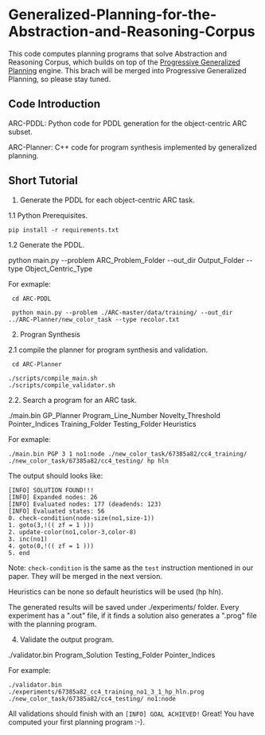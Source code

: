 # Generalized-Planning-for-the-Abstraction-and-Reasoning-Corpus
This code computes planning programs that solve Abstraction and Reasoning Corpus, which builds on top of the [Progressive Generalized Planning](https://github.com/aig-upf/pgp-landmarks) engine. This brach will be merged into Progressive Generalized Planning, so please stay tuned.

## Code Introduction

ARC-PDDL: Python code for PDDL generation for the object-centric ARC subset.

ARC-Planner: C++ code for program synthesis implemented by generalized planning.


## Short Tutorial



1. Generate the PDDL for each object-centric ARC task.
   
1.1 Python Prerequisites.

```pip install -r requirements.txt```

1.2 Generate the PDDL.

 python main.py --problem ARC_Problem_Folder --out_dir Output_Folder --type Object_Centric_Type

For exmaple:

```shell
 cd ARC-PDDL
```

```shell
 python main.py --problem ./ARC-master/data/training/ --out_dir ../ARC-Planner/new_color_task --type recolor.txt
```

2. Progran Synthesis

2.1 compile the planner for program synthesis and validation.

```shell
 cd ARC-Planner
```

```shell
./scripts/compile_main.sh
./scripts/compile_validator.sh
```

2.2. Search a program for an ARC task.

 ./main.bin GP_Planner Program_Line_Number Novelty_Threshold Pointer_Indices Training_Folder Testing_Folder Heuristics

 For exmaple:

```shell
./main.bin PGP 3 1 no1:node ./new_color_task/67385a82/cc4_training/ ./new_color_task/67385a82/cc4_testing/ hp hln
```
The output should looks like:
```shell
[INFO] SOLUTION FOUND!!!
[INFO] Expanded nodes: 26
[INFO] Evaluated nodes: 177 (deadends: 123)
[INFO] Evaluated states: 56
0. check-condition(node-size(no1,size-1))
1. goto(3,!(( zf = 1 )))
2. update-color(no1,color-3,color-8)
3. inc(no1)
4. goto(0,!(( zf = 1 )))
5. end
```

Note: ```check-condition``` is the same as the ```test``` instruction mentioned in our paper. They will be merged in the next version.

Heuristics can be none so default heuristics will be used (hp hln). 

The generated results will be saved under ./experiments/ folder. Every experiment has a ".out" file, if it finds a solution also generates a ".prog" file with the planning program.


4. Validate the output program.

 ./validator.bin Program_Solution Testing_Folder Pointer_Indices

For example:

```shell
./validator.bin ./experiments/67385a82_cc4_training_no1_3_1_hp_hln.prog ./new_color_task/67385a82/cc4_testing/ no1:node
```
All validations should finish with an `[INFO] GOAL ACHIEVED!`
Great! You have computed your first planning program :-).


